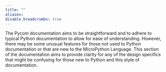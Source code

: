 ```yaml
---
title: ""
aliases:
disable_breadcrumbs: true
---
```

The Pycom documentation aims to be straightforward and to adhere to typical Python documentation to allow for ease of understanding. However, there may be some unusual features for those not used to Python documentation or that are new to the MicroPython Language. This section of the documentation aims to provide clarity for any of the design specifics that might be confusing for those new to Python and this style of documentation.
